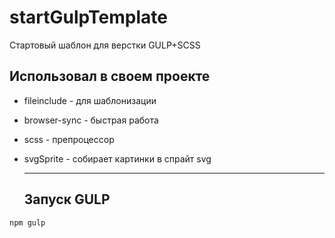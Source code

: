# startGulpTemplate
Стартовый шаблон для верстки GULP+SCSS

## Использовал в своем проекте 

+ fileinclude - для шаблонизации
+ browser-sync - быстрая работа
+ scss - препроцессор
+ svgSprite - собирает картинки в спрайт svg
  
  ------------------------------------------------------------

  ## Запуск GULP
```
npm gulp
  ```

